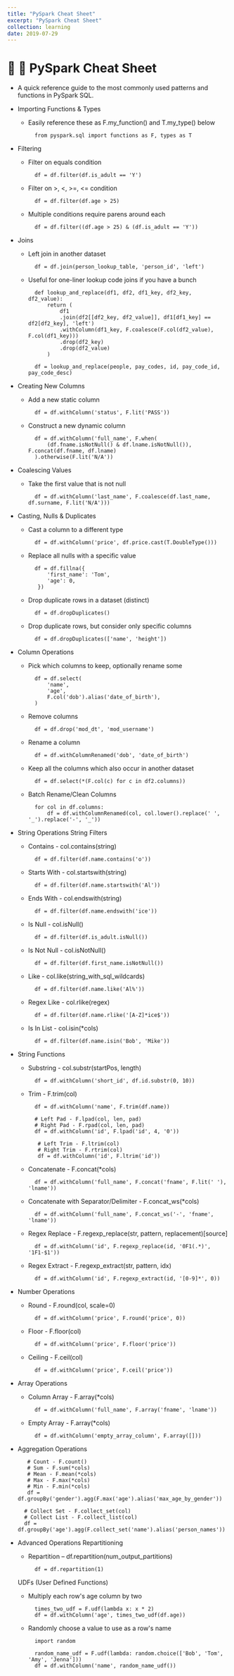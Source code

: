 ```yaml
---
title: "PySpark Cheat Sheet"
excerpt: "PySpark Cheat Sheet"
collection: learning
date: 2019-07-29
---
```


🐍 📄 PySpark Cheat Sheet
======

- A quick reference guide to the most commonly used patterns and functions in PySpark SQL.

- Importing Functions & Types
    - Easily reference these as F.my_function() and T.my_type() below
        

            from pyspark.sql import functions as F, types as T


- Filtering
    - Filter on equals condition

            df = df.filter(df.is_adult == 'Y')

    - Filter on >, <, >=, <= condition

            df = df.filter(df.age > 25)

    - Multiple conditions require parens around each

            df = df.filter((df.age > 25) & (df.is_adult == 'Y'))

- Joins
    - Left join in another dataset

            df = df.join(person_lookup_table, 'person_id', 'left')

    - Useful for one-liner lookup code joins if you have a bunch

            def lookup_and_replace(df1, df2, df1_key, df2_key, df2_value):
                return (
                    df1
                    .join(df2[[df2_key, df2_value]], df1[df1_key] == df2[df2_key], 'left')
                    .withColumn(df1_key, F.coalesce(F.col(df2_value), F.col(df1_key)))
                    .drop(df2_key)
                    .drop(df2_value)
                )

            df = lookup_and_replace(people, pay_codes, id, pay_code_id, pay_code_desc)


- Creating New Columns
    - Add a new static column

            df = df.withColumn('status', F.lit('PASS'))

    - Construct a new dynamic column

            df = df.withColumn('full_name', F.when(
                (df.fname.isNotNull() & df.lname.isNotNull()), F.concat(df.fname, df.lname)
            ).otherwise(F.lit('N/A'))

- Coalescing Values
    - Take the first value that is not null

            df = df.withColumn('last_name', F.coalesce(df.last_name, df.surname, F.lit('N/A')))

- Casting, Nulls & Duplicates
    - Cast a column to a different type

            df = df.withColumn('price', df.price.cast(T.DoubleType()))

    - Replace all nulls with a specific value

            df = df.fillna({
                'first_name': 'Tom',
                'age': 0,
             })

    - Drop duplicate rows in a dataset (distinct)

            df = df.dropDuplicates()

    - Drop duplicate rows, but consider only specific columns

            df = df.dropDuplicates(['name', 'height'])


- Column Operations
    - Pick which columns to keep, optionally rename some

            df = df.select(
                'name',
                'age',
                F.col('dob').alias('date_of_birth'),
            )

    - Remove columns

            df = df.drop('mod_dt', 'mod_username')

    - Rename a column

            df = df.withColumnRenamed('dob', 'date_of_birth')

    - Keep all the columns which also occur in another dataset

            df = df.select(*(F.col(c) for c in df2.columns))

    - Batch Rename/Clean Columns

            for col in df.columns:
                df = df.withColumnRenamed(col, col.lower().replace(' ', '_').replace('-', '_'))

- String Operations
    String Filters
    - Contains - col.contains(string)

            df = df.filter(df.name.contains('o'))

    - Starts With - col.startswith(string)

            df = df.filter(df.name.startswith('Al'))

    - Ends With - col.endswith(string)

            df = df.filter(df.name.endswith('ice'))

    - Is Null - col.isNull()

            df = df.filter(df.is_adult.isNull())

    - Is Not Null - col.isNotNull()

            df = df.filter(df.first_name.isNotNull())

    - Like - col.like(string_with_sql_wildcards)

            df = df.filter(df.name.like('Al%'))

    - Regex Like - col.rlike(regex)

            df = df.filter(df.name.rlike('[A-Z]*ice$'))

    - Is In List - col.isin(*cols)

            df = df.filter(df.name.isin('Bob', 'Mike'))


- String Functions
    - Substring - col.substr(startPos, length)

            df = df.withColumn('short_id', df.id.substr(0, 10))

    - Trim - F.trim(col)

            df = df.withColumn('name', F.trim(df.name))

            # Left Pad - F.lpad(col, len, pad)
            # Right Pad - F.rpad(col, len, pad)
            df = df.withColumn('id', F.lpad('id', 4, '0'))

             # Left Trim - F.ltrim(col)
             # Right Trim - F.rtrim(col)
             df = df.withColumn('id', F.ltrim('id'))

    - Concatenate - F.concat(*cols)

            df = df.withColumn('full_name', F.concat('fname', F.lit(' '), 'lname'))

    - Concatenate with Separator/Delimiter - F.concat_ws(*cols)

            df = df.withColumn('full_name', F.concat_ws('-', 'fname', 'lname'))

    - Regex Replace - F.regexp_replace(str, pattern, replacement)[source]

            df = df.withColumn('id', F.regexp_replace(id, '0F1(.*)', '1F1-$1'))

    - Regex Extract - F.regexp_extract(str, pattern, idx)

            df = df.withColumn('id', F.regexp_extract(id, '[0-9]*', 0))

- Number Operations
    - Round - F.round(col, scale=0)

            df = df.withColumn('price', F.round('price', 0))

    - Floor - F.floor(col)

            df = df.withColumn('price', F.floor('price'))

    - Ceiling - F.ceil(col)

            df = df.withColumn('price', F.ceil('price'))

- Array Operations
    - Column Array - F.array(*cols)

            df = df.withColumn('full_name', F.array('fname', 'lname'))

    - Empty Array - F.array(*cols)

            df = df.withColumn('empty_array_column', F.array([]))

- Aggregation Operations

         # Count - F.count()
         # Sum - F.sum(*cols)
         # Mean - F.mean(*cols)
         # Max - F.max(*cols)
         # Min - F.min(*cols)
         df = df.groupBy('gender').agg(F.max('age').alias('max_age_by_gender'))

        # Collect Set - F.collect_set(col)
        # Collect List - F.collect_list(col)
        df = df.groupBy('age').agg(F.collect_set('name').alias('person_names'))

- Advanced Operations
    Repartitioning
    - Repartition – df.repartition(num_output_partitions)

            df = df.repartition(1)

    UDFs (User Defined Functions)
    - Multiply each row's age column by two

            times_two_udf = F.udf(lambda x: x * 2)
            df = df.withColumn('age', times_two_udf(df.age))

    - Randomly choose a value to use as a row's name

            import random

            random_name_udf = F.udf(lambda: random.choice(['Bob', 'Tom', 'Amy', 'Jenna']))
            df = df.withColumn('name', random_name_udf())
